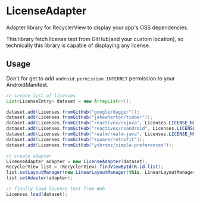 LicenseAdapter
===

Adapter library for RecyclerView to display your app's OSS dependencies.

This library fetch license text from GitHub(and your custom location), so technically this library is capable of displaying any license.


## Usage


Don't for get to add `android.permission.INTERNET` permission to your AndroidManifest.


```java
// create list of licenses
List<LicenseEntry> dataset = new ArrayList<>();

dataset.add(Licenses.fromGitHub("google/dagger"));
dataset.add(Licenses.fromGitHub("jakewharton/timber"));
dataset.add(Licenses.fromGitHub("reactivex/rxjava", Licenses.LICENSE_NO_EXTENSION));
dataset.add(Licenses.fromGitHub("reactivex/rxandroid", Licenses.LICENSE_NO_EXTENSION));
dataset.add(Licenses.fromGitHub("realm/realm-java", Licenses.LICENSE_NO_EXTENSION));
dataset.add(Licenses.fromGitHub("square/retrofit"));
dataset.add(Licenses.fromGitHub("yshrsmz/simple-preferences"));

// create adapter
LicenseAdapter adapter = new LicenseAdapter(dataset);
RecyclerView list = (RecyclerView) findViewById(R.id.list);
list.setLayoutManager(new LinearLayoutManager(this, LinearLayoutManager.VERTICAL, false));
list.setAdapter(adapter);

// finally load license text from Web
Licenses.load(dataset);
```
